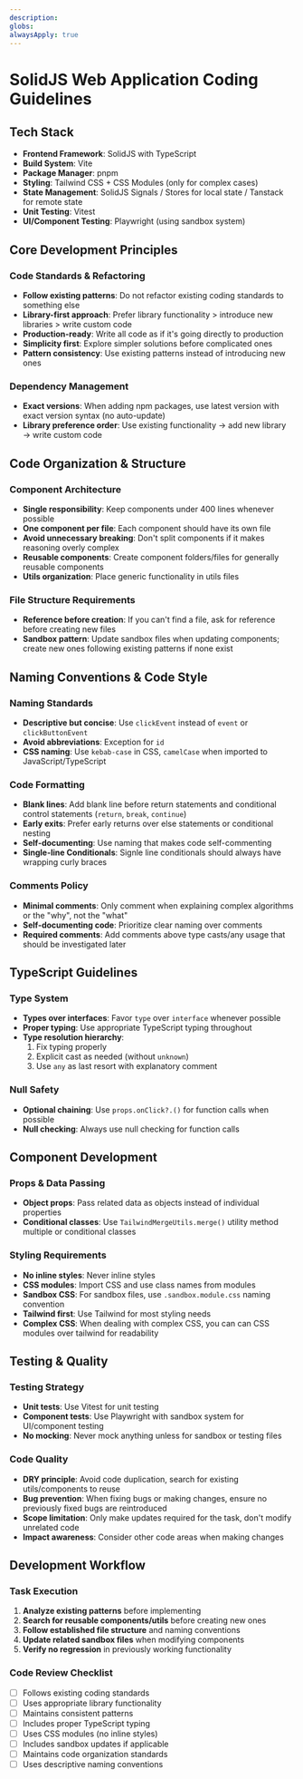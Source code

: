 ```yaml
---
description: 
globs: 
alwaysApply: true
---
```

# SolidJS Web Application Coding Guidelines

## Tech Stack
- **Frontend Framework**: SolidJS with TypeScript
- **Build System**: Vite
- **Package Manager**: pnpm
- **Styling**: Tailwind CSS + CSS Modules (only for complex cases)
- **State Management**: SolidJS Signals / Stores for local state / Tanstack for remote state
- **Unit Testing**: Vitest
- **UI/Component Testing**: Playwright (using sandbox system)

## Core Development Principles

### Code Standards & Refactoring
- **Follow existing patterns**: Do not refactor existing coding standards to something else
- **Library-first approach**: Prefer library functionality > introduce new libraries > write custom code
- **Production-ready**: Write all code as if it's going directly to production
- **Simplicity first**: Explore simpler solutions before complicated ones
- **Pattern consistency**: Use existing patterns instead of introducing new ones

### Dependency Management
- **Exact versions**: When adding npm packages, use latest version with exact version syntax (no auto-update)
- **Library preference order**: Use existing functionality → add new library → write custom code

## Code Organization & Structure

### Component Architecture
- **Single responsibility**: Keep components under 400 lines whenever possible
- **One component per file**: Each component should have its own file
- **Avoid unnecessary breaking**: Don't split components if it makes reasoning overly complex
- **Reusable components**: Create component folders/files for generally reusable components
- **Utils organization**: Place generic functionality in utils files

### File Structure Requirements
- **Reference before creation**: If you can't find a file, ask for reference before creating new files
- **Sandbox pattern**: Update sandbox files when updating components; create new ones following existing patterns if none exist

## Naming Conventions & Code Style

### Naming Standards
- **Descriptive but concise**: Use `clickEvent` instead of `event` or `clickButtonEvent`
- **Avoid abbreviations**: Exception for `id`
- **CSS naming**: Use `kebab-case` in CSS, `camelCase` when imported to JavaScript/TypeScript

### Code Formatting
- **Blank lines**: Add blank line before return statements and conditional control statements (`return`, `break`, `continue`)
- **Early exits**: Prefer early returns over else statements or conditional nesting
- **Self-documenting**: Use naming that makes code self-commenting
- **Single-line Conditionals**: Signle line conditionals should always have wrapping curly braces

### Comments Policy
- **Minimal comments**: Only comment when explaining complex algorithms or the "why", not the "what"
- **Self-documenting code**: Prioritize clear naming over comments
- **Required comments**: Add comments above type casts/any usage that should be investigated later

## TypeScript Guidelines

### Type System
- **Types over interfaces**: Favor `type` over `interface` whenever possible
- **Proper typing**: Use appropriate TypeScript typing throughout
- **Type resolution hierarchy**:
    1. Fix typing properly
    2. Explicit cast as needed (without `unknown`)
    3. Use `any` as last resort with explanatory comment

### Null Safety
- **Optional chaining**: Use `props.onClick?.()` for function calls when possible
- **Null checking**: Always use null checking for function calls

## Component Development

### Props & Data Passing
- **Object props**: Pass related data as objects instead of individual properties
- **Conditional classes**: Use `TailwindMergeUtils.merge()` utility method multiple or conditional classes

### Styling Requirements
- **No inline styles**: Never inline styles
- **CSS modules**: Import CSS and use class names from modules
- **Sandbox CSS**: For sandbox files, use `.sandbox.module.css` naming convention
- **Tailwind first**: Use Tailwind for most styling needs
- **Complex CSS**: When dealing with complex CSS, you can can CSS modules over tailwind for readability

## Testing & Quality

### Testing Strategy
- **Unit tests**: Use Vitest for unit testing
- **Component tests**: Use Playwright with sandbox system for UI/component testing
- **No mocking**: Never mock anything unless for sandbox or testing files

### Code Quality
- **DRY principle**: Avoid code duplication, search for existing utils/components to reuse
- **Bug prevention**: When fixing bugs or making changes, ensure no previously fixed bugs are reintroduced
- **Scope limitation**: Only make updates required for the task, don't modify unrelated code
- **Impact awareness**: Consider other code areas when making changes

## Development Workflow

### Task Execution
1. **Analyze existing patterns** before implementing
2. **Search for reusable components/utils** before creating new ones
3. **Follow established file structure** and naming conventions
4. **Update related sandbox files** when modifying components
5. **Verify no regression** in previously working functionality

### Code Review Checklist
- [ ] Follows existing coding standards
- [ ] Uses appropriate library functionality
- [ ] Maintains consistent patterns
- [ ] Includes proper TypeScript typing
- [ ] Uses CSS modules (no inline styles)
- [ ] Includes sandbox updates if applicable
- [ ] Maintains code organization standards
- [ ] Uses descriptive naming conventions
